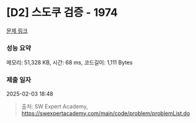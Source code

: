 # [D2] 스도쿠 검증 - 1974 

[문제 링크](https://swexpertacademy.com/main/code/problem/problemDetail.do?contestProbId=AV5Psz16AYEDFAUq) 

### 성능 요약

메모리: 51,328 KB, 시간: 68 ms, 코드길이: 1,111 Bytes

### 제출 일자

2025-02-03 18:48



> 출처: SW Expert Academy, https://swexpertacademy.com/main/code/problem/problemList.do